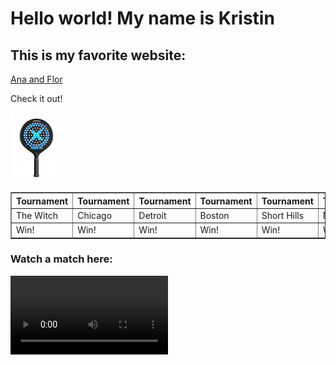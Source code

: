 
<html lang = "en">
<head>
<meta charset = "UTF-8">
<title>My First Page</title>
</head>
<body>
	<h1> Hello world!  My name is Kristin</h1>
	<h2> This is my favorite website:</h2>
<a href="http://fhaz.net/">Ana and Flor</a>
<p> Check it out!</p>
	<img src="xenonpaddle.jpg" alt="Xenon paddle">
<table border =1>
	<tr><th>Tournament</th><th>Tournament</th><th>Tournament</th><th>Tournament</th><th>Tournament</th><th>Tournament</th></tr>
	<tr><td>The Witch</td><td>Chicago</td><td>Detroit</td><td>Boston</td><td>Short Hills</td><td>Nationals</td></tr>
	<tr><td>Win!</td><td>Win!</td><td>Win!</td><td>Win!</td><td>Win!</td><td>Win!</td></tr>
</table>
<h3>Watch a match here:</h3>
	<video src = "2022NatSemi.mov" width = "50%" controls loop>
	</video>
</body>
</html>
